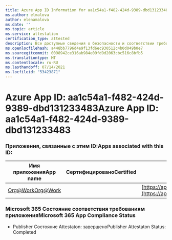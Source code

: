 ```yaml
---
title: Azure App ID Information for aa1c54a1-f482-424d-9389-dbd131233483
ms.author: elmalova
author: elenamalova
ms.date: ''
ms.topic: article
ms.service: attestation
certification_type: attested
description: Все доступные сведения о безопасности и соответствии требованиям для aa1c54a1-f482-424d-9389-dbd131233483.
ms.openlocfilehash: a448bb7796d4e9f13fd6ec930512c4b0d049b0e7
ms.sourcegitcommit: 0098942ce316ab984e09fd9d2063cbc516c8bfb5
ms.translationtype: MT
ms.contentlocale: ru-RU
ms.lasthandoff: 07/14/2021
ms.locfileid: "53423871"
---
```

# <a name="azure-app-id-aa1c54a1-f482-424d-9389-dbd131233483"></a><span data-ttu-id="d570b-103">Azure App ID: aa1c54a1-f482-424d-9389-dbd131233483</span><span class="sxs-lookup"><span data-stu-id="d570b-103">Azure App ID: aa1c54a1-f482-424d-9389-dbd131233483</span></span>


### <a name="apps-associated-with-this-id"></a><span data-ttu-id="d570b-104">Приложения, связанные с этим ID:</span><span class="sxs-lookup"><span data-stu-id="d570b-104">Apps associated with this ID:</span></span>
| <span data-ttu-id="d570b-105">**Имя приложения**</span><span class="sxs-lookup"><span data-stu-id="d570b-105">**App name**</span></span> | <span data-ttu-id="d570b-106">**Сертифицировано**</span><span class="sxs-lookup"><span data-stu-id="d570b-106">**Certified**</span></span> | <span data-ttu-id="d570b-107">**Просмотр в AppSource**</span><span class="sxs-lookup"><span data-stu-id="d570b-107">**View in AppSource**</span></span> |
|-|-|-|
| [<span data-ttu-id="d570b-108">Org@Work</span><span class="sxs-lookup"><span data-stu-id="d570b-108">Org@Work</span></span>](https://docs.microsoft.com/en-us/microsoft-365-app-certification/forward/WA200002461) |  | [https://appsource.microsoft.com/product/office/WA200002461](https://appsource.microsoft.com/product/office/WA200002461) |

### <a name="microsoft-365-app-compliance-status"></a><span data-ttu-id="d570b-109">Microsoft 365 Состояние соответствия требованиям приложения</span><span class="sxs-lookup"><span data-stu-id="d570b-109">Microsoft 365 App Compliance Status</span></span>
- <span data-ttu-id="d570b-110">Publisher Состояние Attestaton: завершено</span><span class="sxs-lookup"><span data-stu-id="d570b-110">Publisher Attestaton Status: Completed</span></span>
